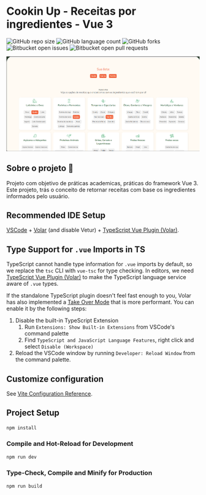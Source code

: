 # Cookin Up - Receitas por ingredientes - Vue 3

![GitHub repo size](https://img.shields.io/github/repo-size/ogabrielaugustto/README-template?style=for-the-badge)
![GitHub language count](https://img.shields.io/github/languages/count/ogabrielaugustto/README-template?style=for-the-badge)
![GitHub forks](https://img.shields.io/github/forks/ogabrielaugustto/README-template?style=for-the-badge)
![Bitbucket open issues](https://img.shields.io/bitbucket/issues/ogabrielaugustto/README-template?style=for-the-badge)
![Bitbucket open pull requests](https://img.shields.io/bitbucket/pr-raw/ogabrielaugustto/README-template?style=for-the-badge)

<img src="/public/imagens/cookin-up.png" alt="print-da-pagina-web">

## Sobre o projeto 🎯

Projeto com objetivo de práticas academicas, práticas do framework Vue 3.
Este projeto, trás o conceito de retornar receitas com base os ingredientes informados pelo usuário.


## Recommended IDE Setup

[VSCode](https://code.visualstudio.com/) + [Volar](https://marketplace.visualstudio.com/items?itemName=Vue.volar) (and disable Vetur) + [TypeScript Vue Plugin (Volar)](https://marketplace.visualstudio.com/items?itemName=Vue.vscode-typescript-vue-plugin).

## Type Support for `.vue` Imports in TS

TypeScript cannot handle type information for `.vue` imports by default, so we replace the `tsc` CLI with `vue-tsc` for type checking. In editors, we need [TypeScript Vue Plugin (Volar)](https://marketplace.visualstudio.com/items?itemName=Vue.vscode-typescript-vue-plugin) to make the TypeScript language service aware of `.vue` types.

If the standalone TypeScript plugin doesn't feel fast enough to you, Volar has also implemented a [Take Over Mode](https://github.com/johnsoncodehk/volar/discussions/471#discussioncomment-1361669) that is more performant. You can enable it by the following steps:

1. Disable the built-in TypeScript Extension
    1) Run `Extensions: Show Built-in Extensions` from VSCode's command palette
    2) Find `TypeScript and JavaScript Language Features`, right click and select `Disable (Workspace)`
2. Reload the VSCode window by running `Developer: Reload Window` from the command palette.

## Customize configuration

See [Vite Configuration Reference](https://vitejs.dev/config/).

## Project Setup

```sh
npm install
```

### Compile and Hot-Reload for Development

```sh
npm run dev
```

### Type-Check, Compile and Minify for Production

```sh
npm run build
```
